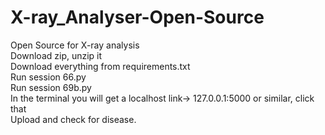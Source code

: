 # X-ray_Analyser-Open-Source
Open Source for X-ray analysis
</br>
Download zip, unzip it
</br>
Download everything from requirements.txt
</br>
Run session 66.py
</br>
Run session 69b.py
</br>
In the terminal you will get a localhost link-> 127.0.0.1:5000 or similar, click that
</br> 
Upload and check for disease.
